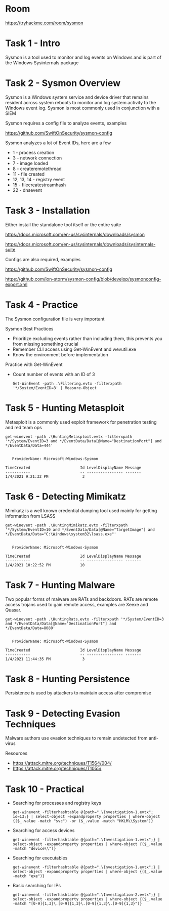 # Room
https://tryhackme.com/room/sysmon

# Task 1 - Intro
Sysmon is a tool used to monitor and log events on Windows and is part of the Windows Sysinternals package

# Task 2 - Sysmon Overview
Sysmon is a Windows system service and device driver that remains resident across system reboots to monitor and log system activity to the Windows event log.  Sysmon is most commonly used in conjunction with a SIEM

Sysmon requires a config file to analyze events, examples

https://github.com/SwiftOnSecurity/sysmon-config

Sysmon analyzes a lot of Event IDs, here are a few
* 1 - process creation
* 3 - network connection
* 7 - image loaded
* 8 - createremotethread
* 11 - file created
* 12, 13, 14 - registry event
* 15 - filecreatestreamhash
* 22 - dnsevent

# Task 3 - Installation
Either install the standalone tool itself or the entire suite

https://docs.microsoft.com/en-us/sysinternals/downloads/sysmon

https://docs.microsoft.com/en-us/sysinternals/downloads/sysinternals-suite

Configs are also required, examples

https://github.com/SwiftOnSecurity/sysmon-config

https://github.com/ion-storm/sysmon-config/blob/develop/sysmonconfig-export.xml

# Task 4 - Practice
The Sysmon configuration file is very important

Sysmon Best Practices
* Prioritize excluding events rather than including them, this prevents you from missing something crucial
* Remember CLI access using Get-WinEvent and wevutil.exe
* Know the environment before implementation

Practice with Get-WinEvent
* Count number of events with an ID of 3
    ```
    Get-WinEvent -path .\Filtering.evtx -filterxpath '*/System/EventID=3' | Measure-Object
    ```

# Task 5 - Hunting Metasploit
Metasploit is a commonly used exploit framework for penetration testing and red team ops

```
get-winevent -path .\HuntingMetasploit.evtx -filterxpath '*/System/EventID=3 and */EventData/Data[@Name="DestinationPort"] and */EventData/Data=444'


   ProviderName: Microsoft-Windows-Sysmon

TimeCreated                      Id LevelDisplayName Message
-----------                      -- ---------------- -------
1/4/2021 9:21:32 PM               3
```

# Task 6 - Detecting Mimikatz
Mimikatz is a well known credential dumping tool used mainly for getting information from LSASS

```
get-winevent -path .\HuntingMimikatz.evtx -filterxpath '*/System/EventID=10 and */EventData/Data[@Name="TargetImage"] and */EventData/Data="C:\Windows\system32\lsass.exe"'


   ProviderName: Microsoft-Windows-Sysmon

TimeCreated                      Id LevelDisplayName Message
-----------                      -- ---------------- -------
1/4/2021 10:22:52 PM             10
```

# Task 7 - Hunting Malware
Two popular forms of malware are RATs and backdoors.  RATs are remote access trojans used to gain remote access, examples are Xeexe and Quasar.  

```
get-winevent -path .\HuntingRats.evtx -filterxpath '*/System/EventID=3 and */EventData/Data[@Name="DestinationPort"] and */EventData/Data=8080'


   ProviderName: Microsoft-Windows-Sysmon

TimeCreated                      Id LevelDisplayName Message
-----------                      -- ---------------- -------
1/4/2021 11:44:35 PM              3
```

# Task 8 - Hunting Persistence
Persistence is used by attackers to maintain access after compromise

# Task 9 - Detecting Evasion Techniques
Malware authors use evasion techniques to remain undetected from anti-virus

Resources
* https://attack.mitre.org/techniques/T1564/004/
* https://attack.mitre.org/techniques/T1055/

# Task 10 - Practical
* Searching for processes and registry keys
    ```
    get-winevent -filterhashtable @{path=".\Investigation-1.evtx"; id=13;} | select-object -expandproperty properties | where-object {($_.value -match "svc") -or ($_.value -match "HKLM\\System")}
    ```
* Searching for access devices
    ```
    get-winevent -filterhashtable @{path=".\Investigation-1.evtx";} | select-object -expandproperty properties | where-object {($_.value -match "device\\")}
    ```
* Searching for executables
    ```
    get-winevent -filterhashtable @{path=".\Investigation-1.evtx";} | select-object -expandproperty properties | where-object {($_.value -match "exe")}
    ```
* Basic searching for IPs
    ```
    get-winevent -filterhashtable @{path=".\Investigation-2.evtx";} | select-object -expandproperty properties | where-object {($_.value -match "[0-9]{1,3}\.[0-9]{1,3}\.[0-9]{1,3}\.[0-9]{1,3}")}
    ```
